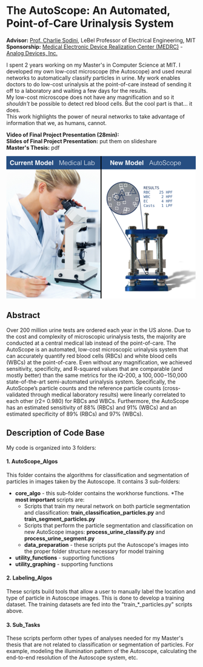# The AutoScope: An Automated, Point-of-Care Urinalysis System 
**Advisor:** [Prof. Charlie Sodini](http://imes.mit.edu/people/faculty/sodini-charles/), LeBel Professor of Electrical Engineering, MIT  
**Sponsorship:** [Medical Electronic Device Realization Center (MEDRC)](http://medrc.mit.edu/) - [Analog Devices, Inc.](https://en.wikipedia.org/wiki/Analog_Devices) 
  
  
I spent 2 years working on my Master's in Computer Science at MIT. I developed my own low-cost microscope (the Autoscope) and used neural networks to automatically classify particles in urine. My work enables doctors to do low-cost urinalysis at the point-of-care instead of sending it off to a laboratory and waiting a few days for the results.   
My low-cost microscope does not have any magnification and so it *shouldn't* be possible to detect red blood cells. But the cool part is that... it does.   
This work highlights the power of neural networks to take advantage of information that we, as humans, cannot.   
  
  
  
**Video of Final Project Presentation (28min):**   
**Slides of Final Project Presentation:** put them on slideshare  
**Master's Thesis:** pdf  
  
  
  
<img src="https://github.com/SidneyPrimas/AutoScope/blob/master/AutoScope_cover_image.jpeg" alt="CoverImage" width="500">
  
## Abstract  
Over 200 million urine tests are ordered each year in the US alone. Due to the cost and complexity of microscopic urinalysis tests, the majority are conducted at a central medical lab instead of the point-of-care. The AutoScope is an automated, low-cost microscopic urinalysis system that can accurately quantify red blood cells (RBCs) and white blood cells (WBCs) at the point-of-care. Even without any magnification, we achieved sensitivity, specificity, and R-squared values that are comparable (and mostly better) than the same metrics for the iQ-200, a $100,000-$150,000 state-of-the-art semi-automated urinalysis system. Specifically, the AutoScope’s particle counts and the reference particle counts (cross-validated through medical laboratory results) were linearly correlated to each other (r2= 0.980) for RBCs and WBCs. Furthermore, the AutoScope has an estimated sensitivity of 88% (RBCs) and 91% (WBCs) and an estimated specificity of 89% (RBCs) and 97% (WBCs). 

  
## Description of Code Base
My code is organized into 3 folders: 

#### 1. AutoScope_Algos
This folder contains the algorithms for classification and segmentation of particles in images taken by the Autoscope. It contains 3 sub-folders:
* **core_algo** - this sub-folder contains the workhorse functions. 
  *The **most important** scripts are: 
    * Scripts that train my neural network on both particle segmentation and classification: **train_classification_particles.py** and  **train_segment_particles.py**   
    * Scripts that perform the particle segmentation and classification on new AutoScope images: **process_urine_classify.py**	and **process_urine_segment.py** 
  * **data_preparation** - these scripts put the Autoscope's images into the proper folder structure necessary for model training   
* **utility_functions** - supporting functions
* **utility_graphing** - supporting functions
  
#### 2. Labeling_Algos
These scripts build tools that allow a user to manually label the location and type of particle in Autoscope images. This is done to develop a training dataset. The training datasets are fed into the "train_*_particles.py" scripts above. 

#### 3. Sub_Tasks
These scripts perform other types of analyses needed for my Master's thesis that are not related to classification or segmentation of particles. For example, modeling the illumination pattern of the Autoscope, calculating the end-to-end resolution of the Autoscope system, etc.

